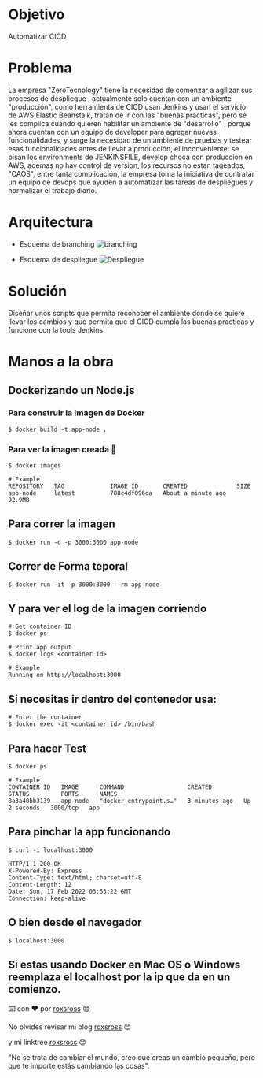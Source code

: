 # Objetivo

Automatizar CICD

# Problema

La empresa "ZeroTecnology" tiene la necesidad de comenzar a agilizar sus procesos de despliegue , actualmente solo cuentan con un ambiente "producción", como herramienta de CICD usan Jenkins y usan el servicio de AWS Elastic Beanstalk, tratan de ir con las "buenas practicas", pero se les complica cuando quieren habilitar un ambiente de "desarrollo" , porque ahora cuentan con un equipo de developer para agregar nuevas funcionalidades, y surge la necesidad de un ambiente de pruebas y testear esas funcionalidades antes de llevar a producción, el inconveniente:  se pisan los environments de JENKINSFILE, develop choca con produccion en AWS,  ademas no hay control de version, los recursos no estan tageados, "CAOS", entre tanta complicación, la empresa toma la iniciativa de contratar un equipo de devops que ayuden a automatizar las tareas de despliegues y normalizar el trabajo diario.

# Arquitectura

- Esquema de branching
![branching](https://raw.githubusercontent.com/roxsross/clase2-automation/master/arquitectura/Diagrama-despliegue-branching.png)
 
- Esquema de despliegue
![Despliegue](https://raw.githubusercontent.com/roxsross/clase2-automation/master/arquitectura/Diagrama-despliegue-propuesta.jpg)

# Solución

Diseñar unos scripts que permita reconocer el ambiente donde se quiere llevar los cambios y que permita que el CICD cumpla las buenas practicas y funcione con la tools Jenkins

# Manos a la obra


## Dockerizando un Node.js 

### Para construir la imagen de Docker

    $ docker build -t app-node .

### Para ver la imagen creada 🔩

    $ docker images

    # Example
    REPOSITORY   TAG             IMAGE ID       CREATED              SIZE
    app-node     latest          788c4df096da   About a minute ago   92.9MB

## Para correr la imagen

    $ docker run -d -p 3000:3000 app-node

## Correr de Forma teporal

    $ docker run -it -p 3000:3000 --rm app-node

## Y para ver el log de la imagen corriendo

    # Get container ID
    $ docker ps

    # Print app output
    $ docker logs <container id>

    # Example
    Running on http://localhost:3000

## Si necesitas ir dentro del contenedor usa:

    # Enter the container
    $ docker exec -it <container id> /bin/bash

## Para hacer Test

    $ docker ps

    # Example
    CONTAINER ID   IMAGE      COMMAND                  CREATED         STATUS         PORTS      NAMES
    8a3a40bb3139   app-node   "docker-entrypoint.s…"   3 minutes ago   Up 2 seconds   3000/tcp   app

## Para pinchar la app funcionando

    $ curl -i localhost:3000

    HTTP/1.1 200 OK
    X-Powered-By: Express
    Content-Type: text/html; charset=utf-8
    Content-Length: 12
    Date: Sun, 17 Feb 2022 03:53:22 GMT
    Connection: keep-alive

## O bien desde el navegador

    $ localhost:3000

## Si estas usando Docker en Mac OS o Windows reemplaza el localhost por la ip que da en un comienzo.


⌨️ con ❤️ por [roxsross](https://github.com/roxsross) 😊

No olvides revisar mi blog [roxsross](https://blog.295devops.com) 😊

y mi linktree [roxsross](https://roxs.295devops.com) 😊

"No se trata de cambiar el mundo, creo que creas un cambio pequeño, pero que te importe estás cambiando las cosas".
